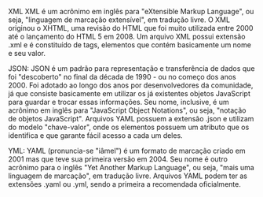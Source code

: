 XML
XML é um acrônimo em inglês para "eXtensible Markup Language", ou seja, "linguagem de marcação extensível", em tradução livre.
O XML originou o XHTML, uma revisão do HTML que foi muito utilizada entre 2000 até o lançamento do HTML 5 em 2008.
Um arquivo XML possui extensão .xml e é constituído de tags, elementos que contém basicamente um nome e seu valor.

JSON:
JSON é um padrão para representação e transferência de dados que foi "descoberto" no final da década de 1990 - ou no começo dos anos 2000.
Foi adotado ao longo dos anos por desenvolvedores da comunidade, já que consiste basicamente em utilizar os já existentes objetos JavaScript para guardar e trocar essas informações.
Seu nome, inclusive, é um acrônimo em inglês para "JavaScript Object Notations", ou seja, "notação de objetos JavaScript".
Arquivos YAML possuem a extensão .json e utilizam do modelo "chave-valor", onde os elementos possuem um atributo que os identifica e que garante fácil acesso a cada um deles.

YML:
YAML (pronuncia-se "iâmel") é um formato de marcação criado em 2001 mas que teve sua primeira versão em 2004.
Seu nome é outro acrônimo para o inglês "Yet Another Markup Language", ou seja, "mais uma linguagem de marcação", em tradução livre.
Arquivos YAML podem ter as extensões .yaml ou .yml, sendo a primeira a recomendada oficialmente.
